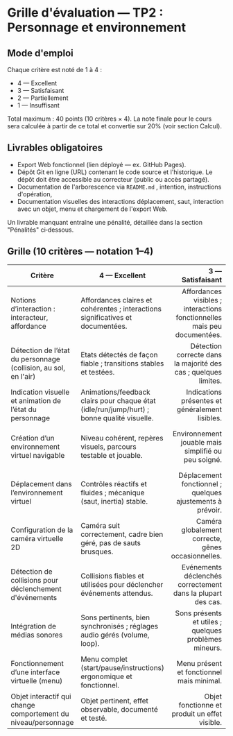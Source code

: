 # Grille d'évaluation — TP2 : Personnage et environnement


## Mode d'emploi
Chaque critère est noté de 1 à 4 :

- 4 — Excellent
- 3 — Satisfaisant
- 2 — Partiellement
- 1 — Insuffisant

Total maximum : 40 points (10 critères × 4). La note finale pour le cours
sera calculée à partir de ce total et convertie sur 20% (voir section Calcul).

## Livrables obligatoires
- Export Web fonctionnel (lien déployé — ex. GitHub Pages). 
- Dépôt Git en ligne (URL) contenant le code source et l'historique. Le dépôt
	doit être accessible au correcteur (public ou accès partagé).
- Documentation de l'arborescence via `README.md` , intention, instructions d'opération,
- Documentation visuelles des interactions déplacement, saut, interaction avec
	un objet, menu et chargement de l'export Web.

Un livrable manquant entraîne une pénalité, détaillée dans la section
"Pénalités" ci‑dessous.

## Grille (10 critères — notation 1–4)

| Critère | 4 — Excellent | 3 — Satisfaisant | 2 — Partiellement | 1 — Insuffisant |
|---|---|---:|---:|---:|
| Notions d’interaction : interacteur, affordance | Affordances claires et cohérentes ; interactions significatives et documentées. | Affordances visibles ; interactions fonctionnelles mais peu documentées. | Affordances partielles, interactions limitées ou ambiguës. | Aucune affordance identifiable ou interactions non fonctionnelles. |
| Détection de l’état du personnage (collision, au sol, en l'air) | Etats détectés de façon fiable ; transitions stables et testées. | Détection correcte dans la majorité des cas ; quelques limites. | Détection imparfaite ; transitions parfois incohérentes. | Etats non détectés ou erratiques. |
| Indication visuelle et animation de l’état du personnage | Animations/feedback clairs pour chaque état (idle/run/jump/hurt) ; bonne qualité visuelle. | Indications présentes et généralement lisibles. | Indications limitées ou peu distinctes entre états. | Pas d'indication visuelle des états. |
| Création d’un environnement virtuel navigable | Niveau cohérent, repères visuels, parcours testable et jouable. | Environnement jouable mais simplifié ou peu soigné. | Navigation possible mais confuse ; éléments manquants. | Environnement non navigable ou incohérent. |
| Déplacement dans l’environnement virtuel | Contrôles réactifs et fluides ; mécanique (saut, inertia) stable. | Déplacement fonctionnel ; quelques ajustements à prévoir. | Déplacement saccadé ou imprécis ; ressenti à améliorer. | Déplacement non fonctionnel ou impraticable. |
| Configuration de la caméra virtuelle 2D | Caméra suit correctement, cadre bien géré, pas de sauts brusques. | Caméra globalement correcte, gênes occasionnelles. | Caméra parfois mal cadrée ou gênante. | Caméra non configurée ou problématique. |
| Détection de collisions pour déclenchement d'événements | Collisions fiables et utilisées pour déclencher événements attendus. | Evénements déclenchés correctement dans la plupart des cas. | Déclenchements inconsistants ; certains événements manquent. | Collisions non fiables ou événements non déclenchés. |
| Intégration de médias sonores | Sons pertinents, bien synchronisés ; réglages audio gérés (volume, loop). | Sons présents et utiles ; quelques problèmes mineurs. | Sons limités, mal synchronisés ou manquants. | Pas de son ou son inapproprié. |
| Fonctionnement d’une interface virtuelle (menu) | Menu complet (start/pause/instructions) ergonomique et fonctionnel. | Menu présent et fonctionnel mais minimal. | Menu basique ou navigation peu claire. | Pas d'interface/menu fonctionnel. |
| Objet interactif qui change comportement du niveau/personnage | Objet pertinent, effet observable, documenté et testé. | Objet fonctionne et produit un effet visible. | Objet présent mais effet limité ou mal documenté. | Objet absent ou non fonctionnel. |

